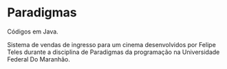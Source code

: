 
# Paradigmas

Códigos em Java.

Sistema de vendas de ingresso para um cinema desenvolvidos por Felipe Teles durante a disciplina de Paradigmas da programação na Universidade Federal Do Maranhão.

 

